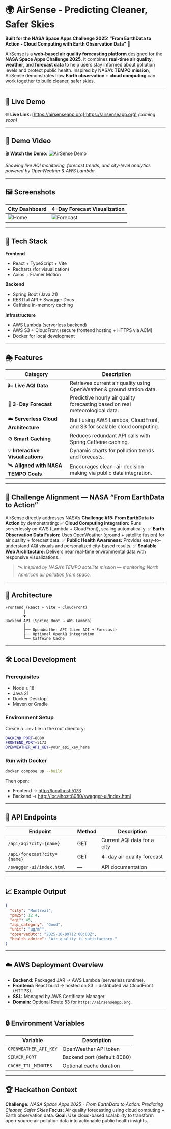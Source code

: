 # 🌍 AirSense - Predicting Cleaner, Safer Skies

**Built for the NASA Space Apps Challenge 2025: “From EarthData to Action - Cloud Computing with Earth Observation Data”** 🚀

AirSense is a **web-based air quality forecasting platform** designed for the **NASA Space Apps Challenge 2025**.
It combines **real-time air quality**, **weather**, and **forecast data** to help users stay informed about pollution levels and protect public health.
Inspired by NASA’s **TEMPO mission**, AirSense demonstrates how **Earth observation + cloud computing** can work together to build cleaner, safer skies.

---

## 📡 Live Demo

🌐 **Live Link:** [https://airsenseapp.org](https://airsenseapp.org) *(coming soon)*

---

## 🎥 Demo Video

🎬 **Watch the Demo:** ![AirSense Demo](./demo/demo.gif)

*Showing live AQI monitoring, forecast trends, and city-level analytics powered by OpenWeather & AWS Lambda.*

---

## 🖼️ Screenshots

| City Dashboard                  | 4-Day Forecast Visualization            |
| ------------------------------- | --------------------------------------- |
| ![Home](./screenshots/home.png) | ![Forecast](./screenshots/forecast.png) |

---

## 🚀 Tech Stack

**Frontend**

* React + TypeScript + Vite
* Recharts (for visualization)
* Axios + Framer Motion

**Backend**

* Spring Boot (Java 21)
* RESTful API + Swagger Docs
* Caffeine in-memory caching

**Infrastructure**

* AWS Lambda (serverless backend)
* AWS S3 + CloudFront (secure frontend hosting + HTTPS via ACM)
* Docker for local development

---

## 🌦️ Features

| Category                              | Description                                                                  |
| ------------------------------------- | ---------------------------------------------------------------------------- |
| 🌬 **Live AQI Data**                  | Retrieves current air quality using OpenWeather & ground station data.       |
| 🔮 **3-Day Forecast**                 | Predictive hourly air quality forecasting based on real meteorological data. |
| ☁️ **Serverless Cloud Architecture**  | Built using AWS Lambda, CloudFront, and S3 for scalable cloud computing.     |
| ⚙️ **Smart Caching**                  | Reduces redundant API calls with Spring Caffeine caching.                    |
| 💡 **Interactive Visualizations**     | Dynamic charts for pollution trends and forecasts.                           |
| 🛰️ **Aligned with NASA TEMPO Goals** | Encourages clean-air decision-making via public data integration.            |

---

## 🧠 Challenge Alignment — NASA “From EarthData to Action”

AirSense directly addresses NASA’s **Challenge #15: From EarthData to Action** by demonstrating:
✅ **Cloud Computing Integration:** Runs serverlessly on AWS (Lambda + CloudFront), scaling automatically.
✅ **Earth Observation Data Fusion:** Uses OpenWeather (ground + satellite fusion) for air quality + forecast data.
✅ **Public Health Awareness:** Provides easy-to-understand AQI visuals and personalized city-based results.
✅ **Scalable Web Architecture:** Delivers near real-time environmental data with responsive visualizations.

> 🛰️ *Inspired by NASA’s TEMPO satellite mission — monitoring North American air pollution from space.*

---

## 🧱 Architecture

```
Frontend (React + Vite + CloudFront)
        │
        ▼
Backend API (Spring Boot → AWS Lambda)
        │
        ├── OpenWeather API (Live AQI + Forecast)
        ├── Optional OpenAQ integration
        └── Caffeine Cache
```

---

## 🛠️ Local Development

### Prerequisites

* Node ≥ 18
* Java 21
* Docker Desktop
* Maven or Gradle

### Environment Setup

Create a `.env` file in the root directory:

```bash
BACKEND_PORT=8080
FRONTEND_PORT=5173
OPENWEATHER_API_KEY=your_api_key_here
```

### Run with Docker

```bash
docker compose up --build
```

Then open:

* Frontend → [http://localhost:5173](http://localhost:5173)
* Backend → [http://localhost:8080/swagger-ui/index.html](http://localhost:8080/swagger-ui/index.html)

---

## 🧩 API Endpoints

| Endpoint                    | Method | Description                 |
| --------------------------- | ------ | --------------------------- |
| `/api/aqi?city={name}`      | GET    | Current AQI data for a city |
| `/api/forecast?city={name}` | GET    | 4-day air quality forecast  |
| `/swagger-ui/index.html`    | —      | API documentation           |

---

## 📈 Example Output

```json
{
  "city": "Montreal",
  "pm25": 12.4,
  "aqi": 45,
  "aqi_category": "Good",
  "unit": "µg/m³",
  "observedUtc": "2025-10-09T12:00:00Z",
  "health_advice": "Air quality is satisfactory."
}
```

---

## ☁️ AWS Deployment Overview

* **Backend:** Packaged JAR → AWS Lambda (serverless runtime).
* **Frontend:** React build → hosted on S3 + distributed via CloudFront (HTTPS).
* **SSL:** Managed by AWS Certificate Manager.
* **Domain:** Optional Route 53 for `https://airsenseapp.org`.

---

## 🔒 Environment Variables

| Variable              | Description                 |
| --------------------- | --------------------------- |
| `OPENWEATHER_API_KEY` | OpenWeather API token       |
| `SERVER_PORT`         | Backend port (default 8080) |
| `CACHE_TTL_MINUTES`   | Optional cache duration     |

---

## 🏆 Hackathon Context

**Challenge:** *NASA Space Apps 2025 - From EarthData to Action: Predicting Cleaner, Safer Skies*
**Focus:** Air quality forecasting using cloud computing + Earth observation data.
**Goal:** Use cloud-based scalability to transform open-source air pollution data into actionable public health insights.

